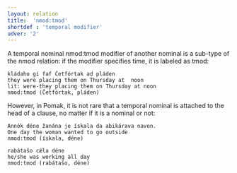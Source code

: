 ```yaml
---
layout: relation
title:  'nmod:tmod'
shortdef : 'temporal modifier'
udver: '2'
---
```


A temporal nominal nmod:tmod modifier of another nominal is a sub-type of the nmod relation: if the modifier specifies time, it is labeled as tmod:

~~~ sdparse
kládaho gi faf Četfórtak ad pláden 
they were placing them on Thursday at  noon 
lit: were-they placing them on Thursday at noon
nmod:tmod (Četfórtak, pláden)     
~~~ 
         
However, in Pomak, it is not rare that a temporal nominal is attached to the head of a clause, no matter if it is a nominal or not:

~~~ sdparse
Annók déne žanána je ískala da abikárava navon.
One day the woman wanted to go outside
nmod:tmod (ískala, déne)
~~~ 

~~~ sdparse
rabátašo cǽla déne 
he/she was working all day
nmod:tmod (rabátašo, déne)
~~~ 
